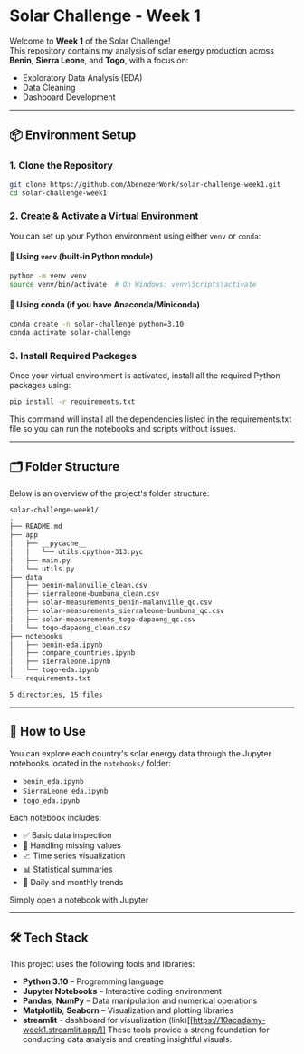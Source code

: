 # Solar Challenge - Week 1

Welcome to **Week 1** of the Solar Challenge!  
This repository contains my analysis of solar energy production across **Benin**, **Sierra Leone**, and **Togo**, with a focus on:

- Exploratory Data Analysis (EDA)
- Data Cleaning
- Dashboard Development

---

## 📦 Environment Setup

### 1. Clone the Repository

```bash
git clone https://github.com/AbenezerWork/solar-challenge-week1.git
cd solar-challenge-week1

```

### 2. Create & Activate a Virtual Environment

You can set up your Python environment using either `venv` or `conda`:

#### 🔹 Using `venv` (built-in Python module)

```bash
python -m venv venv
source venv/bin/activate  # On Windows: venv\Scripts\activate
```
#### 🔹 Using conda (if you have Anaconda/Miniconda)

```bash
conda create -n solar-challenge python=3.10
conda activate solar-challenge
```

### 3. Install Required Packages

Once your virtual environment is activated, install all the required Python packages using:

```bash
pip install -r requirements.txt
```

This command will install all the dependencies listed in the requirements.txt file so you can run the notebooks and scripts without issues.

---

## 🗂️ Folder Structure

Below is an overview of the project's folder structure:

```bash
solar-challenge-week1/
.
├── README.md
├── app
│   ├── __pycache__
│   │   └── utils.cpython-313.pyc
│   ├── main.py
│   └── utils.py
├── data
│   ├── benin-malanville_clean.csv
│   ├── sierraleone-bumbuna_clean.csv
│   ├── solar-measurements_benin-malanville_qc.csv
│   ├── solar-measurements_sierraleone-bumbuna_qc.csv
│   ├── solar-measurements_togo-dapaong_qc.csv
│   └── togo-dapaong_clean.csv
├── notebooks
│   ├── benin-eda.ipynb
│   ├── compare_countries.ipynb
│   ├── sierraleone.ipynb
│   └── togo-eda.ipynb
└── requirements.txt

5 directories, 15 files

```

---

## 🚀 How to Use

You can explore each country's solar energy data through the Jupyter notebooks located in the `notebooks/` folder:

- `benin_eda.ipynb`
- `SierraLeone_eda.ipynb`
- `togo_eda.ipynb`

Each notebook includes:

- ✅ Basic data inspection  
- 🧹 Handling missing values  
- 📈 Time series visualization  
- 📊 Statistical summaries  
- 📅 Daily and monthly trends  

Simply open a notebook with Jupyter


---

## 🛠 Tech Stack

This project uses the following tools and libraries:

- **Python 3.10** – Programming language
- **Jupyter Notebooks** – Interactive coding environment
- **Pandas**, **NumPy** – Data manipulation and numerical operations
- **Matplotlib**, **Seaborn** – Visualization and plotting libraries
- **streamlit** - dashboard for visualization (link)[[https://10acadamy-week1.streamlit.app/]]
These tools provide a strong foundation for conducting data analysis and creating insightful visuals.





